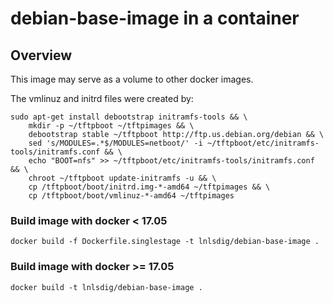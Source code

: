 debian-base-image in a container
===============================

Overview
--------

This image may serve as a volume to other docker
images.

The vmlinuz and initrd files were created by:

    sudo apt-get install debootstrap initramfs-tools && \
        mkdir -p ~/tftpboot ~/tftpimages && \
        debootstrap stable ~/tftpboot http://ftp.us.debian.org/debian && \
        sed 's/MODULES=.*$/MODULES=netboot/' -i ~/tftpboot/etc/initramfs-tools/initramfs.conf && \
        echo "BOOT=nfs" >> ~/tftpboot/etc/initramfs-tools/initramfs.conf && \
        chroot ~/tftpboot update-initramfs -u && \
        cp /tftpboot/boot/initrd.img-*-amd64 ~/tftpimages && \
        cp /tftpboot/boot/vmlinuz-*-amd64 ~/tftpimages

### Build image with docker < 17.05

    docker build -f Dockerfile.singlestage -t lnlsdig/debian-base-image .

### Build image with docker >= 17.05

    docker build -t lnlsdig/debian-base-image .
